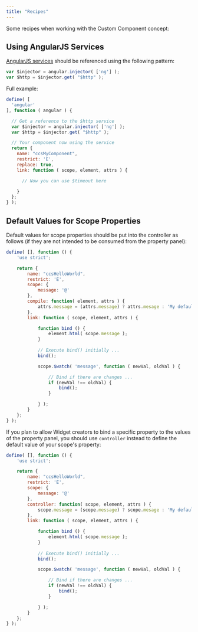```yaml
---
title: "Recipes"
---
```


Some recipes when working with the Custom Component concept:

## Using AngularJS Services

[AngularJS services](https://docs.angularjs.org/api/ng/service) should be referenced using the following pattern:

```js
var $injector = angular.injector( ['ng'] );
var $http = $injector.get( "$http" );
```

Full example:
```js
define( [
  'angular'
], function ( angular ) {

  // Get a reference to the $http service
  var $injector = angular.injector( ['ng'] );
  var $http = $injector.get( "$http" );

  // Your component now using the service
  return {
    name: "ccsMyComponent",
    restrict: 'E',
    replace: true,
    link: function ( scope, element, attrs ) {

      // Now you can use $timeout here

    }
  };
} );
```

## Default Values for Scope Properties

Default values for scope properties should be put into the controller as follows (if they are not intended to be consumed from the property panel):

```js
define( [], function () {
    'use strict';

    return {
        name: "ccsHelloWorld",
        restrict: 'E',
        scope: {
            message: '@'
        },
        compile: function( element, attrs ) {
            attrs.message = (attrs.message) ? attrs.mesage : 'My default message';
        },
        link: function ( scope, element, attrs ) {

            function bind () {
                element.html( scope.message );
            }
            
            // Execute bind() initially ...
            bind();

            scope.$watch( 'message', function ( newVal, oldVal ) {

                // Bind if there are changes ...
                if (newVal !== oldVal) {
                    bind();
                }

            } );
        }
    };
} );
```

If you plan to allow Widget creators to bind a specific property to the values of the property panel, you should use `controller` instead to define the default value of your scope's property:

```js
define( [], function () {
    'use strict';

    return {
        name: "ccsHelloWorld",
        restrict: 'E',
        scope: {
            message: '@'
        },
        controller: function( scope, element, attrs ) {
            scope.message = (scope.message) ? scope.mesage : 'My default message';
        },
        link: function ( scope, element, attrs ) {

            function bind () {
                element.html( scope.message );
            }
            
            // Execute bind() initially ...
            bind();

            scope.$watch( 'message', function ( newVal, oldVal ) {

                // Bind if there are changes ...
                if (newVal !== oldVal) {
                    bind();
                }

            } );
        }
    };
} );
```

